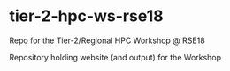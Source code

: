 # tier-2-hpc-ws-rse18
Repo for the Tier-2/Regional HPC Workshop @ RSE18

Repository holding website (and output) for the Workshop
